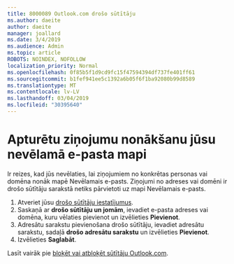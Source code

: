 ```yaml
---
title: 8000089 Outlook.com drošo sūtītāju
ms.author: daeite
author: daeite
manager: joallard
ms.date: 3/4/2019
ms.audience: Admin
ms.topic: article
ROBOTS: NOINDEX, NOFOLLOW
localization_priority: Normal
ms.openlocfilehash: 0f85b5f1d9cd9fc15f47594394df737fe401ff61
ms.sourcegitcommit: b1fef941ee5c1392a6b05f6f1ba92080b99d8589
ms.translationtype: MT
ms.contentlocale: lv-LV
ms.lasthandoff: 03/04/2019
ms.locfileid: "30395640"
---
```

# <a name="stop-messages-from-going-into-your-junk-email-folder"></a>Apturētu ziņojumu nonākšanu jūsu nevēlamā e-pasta mapi

Ir reizes, kad jūs nevēlaties, lai ziņojumiem no konkrētas personas vai domēna nonāk mapē Nevēlamais e-pasts. Ziņojumi no adreses vai domēni ir drošo sūtītāju sarakstā netiks pārvietoti uz mapi Nevēlamais e-pasts.

1. Atveriet jūsu [drošo sūtītāju iestatījumus](https://go.microsoft.com/fwlink/?linkid=2035804).
2. Saskaņā ar **drošo sūtītāju un jomām**, ievadiet e-pasta adreses vai domēna, kuru vēlaties pievienot un izvēlieties **Pievienot**.
3. Adresātu sarakstu pievienošana drošo sūtītāju, ievadiet adresātu sarakstu, sadaļā **drošo adresātu sarakstu** un izvēlieties **Pievienot**.
4. Izvēlieties **Saglabāt**.

Lasīt vairāk pie [bloķēt vai atbloķēt sūtītāju Outlook.com](https://support.office.com/article/afba1c94-77bb-4f50-8b85-057cf52f4d5e).